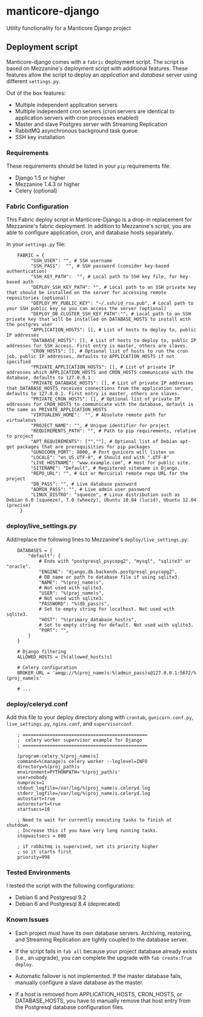 manticore-django
================

Utility functionality for a Manticore Django project

Deployment script
-----------------
Manticore-django comes with a `fabric` deployment script. The script is based on Mezzanine's deployment script with additional features.
These features allow the script to deploy an *application* and *database* server using different `settings.py`.

Out of the box features:

* Multiple independent application servers
* Multiple independent cron servers (cron servers are identical to application servers with cron processes enabled)
* Master and slave Postgres server with Streaming Replication
* RabbitMQ asynchronous background task queue
* SSH key installation

### Requirements

These requirements should be listed in your `pip` requirements file:

* Django 1.5 or higher
* Mezzanine 1.4.3 or higher
* Celery (optional)

### Fabric Configuration

This Fabric deploy script in Manticore-Django is a drop-in replacement for Mezzanine's fabric deployment.
In addition to Mezzanine's script, you are able to configure application, cron, and database hosts separately.

In your `settings.py` file:

        FABRIC = {
             "SSH_USER": "", # SSH username
             "SSH_PASS":  "", # SSH password (consider key-based authentication)
             "SSH_KEY_PATH":  "", # Local path to SSH key file, for key-based auth
             "DEPLOY_SSH_KEY_PATH": "", # Local path to an SSH private key that should be installed on the server for accessing remote repositories (optional)
             "DEPLOY_MY_PUBLIC_KEY": "~/.ssh/id_rsa.pub", # Local path to your SSH public key so you can access the server (optional)
             "DEPLOY_DB_CLUSTER_SSH_KEY_PATH":"", # Local path to an SSH private key that will be installed on DATABASE_HOSTS to install with the postgres user
             "APPLICATION_HOSTS": [], # List of hosts to deploy to, public IP addresses
             "DATABASE_HOSTS": [], # List of hosts to deploy to, public IP addresses for SSH access. First entry is master, others are slaves.
             "CRON_HOSTS": [], # Optional list of hosts to run the cron job, public IP addresses, defaults to APPLICATION_HOSTS if not specified
             "PRIVATE_APPLICATION_HOSTS": [], # List of private IP addresses which APPLICATION_HOSTS and CRON_HOSTS communicate with the database, defaults to 127.0.0.1
             "PRIVATE_DATABASE_HOSTS": [], # List of private IP addresses that DATABASE_HOSTS receives connections from the application server, defaults to 127.0.0.1. First entry is master, others are slaves.
             "PRIVATE_CRON_HOSTS": [], # Optional list of private IP addresses for CRON_HOSTS to communicate with the database, default is the same as PRIVATE_APPLICATION_HOSTS
             "VIRTUALENV_HOME":  "", # Absolute remote path for virtualenvs
             "PROJECT_NAME": "", # Unique identifier for project
             "REQUIREMENTS_PATH": "", # Path to pip requirements, relative to project
             "APT_REQUIREMENTS": ["",""], # Optional list of Debian apt-get packages that are prerequisities for pip packages
             "GUNICORN_PORT": 8000, # Port gunicorn will listen on
             "LOCALE": "en_US.UTF-8", # Should end with ".UTF-8"
             "LIVE_HOSTNAME": "www.example.com", # Host for public site.
             "SITENAME": "Default", # Registered sitename in Django.
             "REPO_URL": "", # Git or Mercurial remote repo URL for the project
             "DB_PASS": "", # Live database password
             "ADMIN_PASS": "", # Live admin user password
             "LINUX_DISTRO": "squeeze", # Linux distribution such as Debian 6.0 (squeeze), 7.0 (wheezy), Ubuntu 10.04 (lucid), Ubuntu 12.04 (precise)
         }

### deploy/live_settings.py

Add/replace the following lines to Mezzanine's `deploy/live_settings.py`:

        DATABASES = {
            "default": {
                # Ends with "postgresql_psycopg2", "mysql", "sqlite3" or "oracle".
                "ENGINE": "django.db.backends.postgresql_psycopg2",
                # DB name or path to database file if using sqlite3.
                "NAME": "%(proj_name)s",
                # Not used with sqlite3.
                "USER": "%(proj_name)s",
                # Not used with sqlite3.
                "PASSWORD": "%(db_pass)s",
                # Set to empty string for localhost. Not used with sqlite3.
                "HOST": "%(primary_database_host)s",
                # Set to empty string for default. Not used with sqlite3.
                "PORT": "",
            }
        }

        # Django filtering
        ALLOWED_HOSTS = [%(allowed_hosts)s]

        # Celery configuration
        BROKER_URL = 'amqp://%(proj_name)s:%(admin_pass)s@127.0.0.1:5672/%(proj_name)s'

        # ...

### deploy/celeryd.conf

Add this file to your deploy directory along with `crontab`, `gunicorn.conf.py`, `live_settings.py`, `nginx.conf`, and
`supervisorconf`.

        ; ==============================================
        ;  celery worker supervisor example for Django
        ; ==============================================

        [program:celery_%(proj_name)s]
        command=%(manage)s celery worker --loglevel=INFO
        directory=%(proj_path)s
        environment=PYTHONPATH='%(proj_path)s'
        user=nobody
        numprocs=1
        stdout_logfile=/var/log/%(proj_name)s.celeryd.log
        stderr_logfile=/var/log/%(proj_name)s.celeryd.log
        autostart=true
        autorestart=true
        startsecs=10

        ; Need to wait for currently executing tasks to finish at shutdown.
        ; Increase this if you have very long running tasks.
        stopwaitsecs = 600

        ; if rabbitmq is supervised, set its priority higher
        ; so it starts first
        priority=998


### Tested Environments

I tested the script with the following configurations:

* Debian 6 and Postgresql 9.2
* Debian 6 and Postgresql 8.4 (deprecated)

### Known Issues

* Each project must have its own database servers. Archiving, restoring, and Streaming Replication are tightly coupled
  to the database server.

* If the script fails in `fab all` because your project database already exists (i.e., an upgrade), you can
  complete the upgrade with `fab create:True deploy`.

*  Automatic failover is not implemented. If the master database fails, manually configure a slave database as the master.

* If a host is removed from APPLICATION_HOSTS, CRON_HOSTS, or DATABASE_HOSTS, you have to manually remove that
  host entry from the Postgresql database configuration files.

